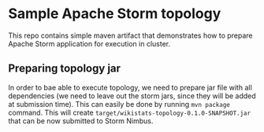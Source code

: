 # Sample Apache Storm topology

This repo contains simple maven artifact that demonstrates how to prepare
Apache Storm application for execution in cluster.


## Preparing topology jar

In order to bae able to execute topology, we need to prepare jar file with all
dependencies (we need to leave out the storm jars, since they will be added at
submission time). This can easily be done by running `mvn package` command.
This will create `target/wikistats-topology-0.1.0-SNAPSHOT.jar` that can be
now submitted to Storm Nimbus.
